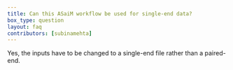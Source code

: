 ```yaml
---
title: Can this ASaiM workflow be used for single-end data?
box_type: question
layout: faq
contributors: [subinamehta]
---
```


Yes, the inputs have to be changed to a single-end file rather than a paired-end.


